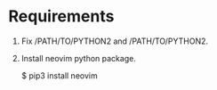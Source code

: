 # Requirements

1. Fix /PATH/TO/PYTHON2 and /PATH/TO/PYTHON2.
1. Install neovim python package.

    $ pip3 install neovim
